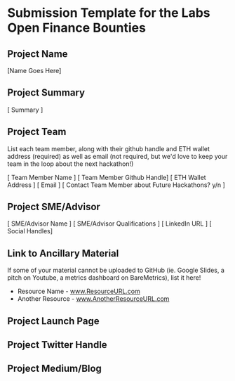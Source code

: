 # Submission Template for the Labs Open Finance Bounties

## Project Name
[Name Goes Here]

## Project Summary
[ Summary ]

## Project Team
List each team member, along with their github handle and ETH wallet address (required) as well as email (not required, but we'd love to keep your team in the loop about the next hackathon!)

[ Team Member Name ]
[ Team Member Github Handle]
[ ETH Wallet Address ]
[ Email ]
[ Contact Team Member about Future Hackathons? y/n ]

## Project SME/Advisor
[ SME/Advisor Name ]
[ SME/Advisor Qualifications ]
[ LinkedIn URL ]
[ Social Handles]

## Link to Ancillary Material
If some of your material cannot be uploaded to GitHub (ie. Google Slides, a pitch on Youtube, a metrics dashboard on BareMetrics), list it here!

* Resource Name - www.ResourceURL.com
* Another Resource - www.AnotherResourceURL.com

## Project Launch Page

## Project Twitter Handle

## Project Medium/Blog
